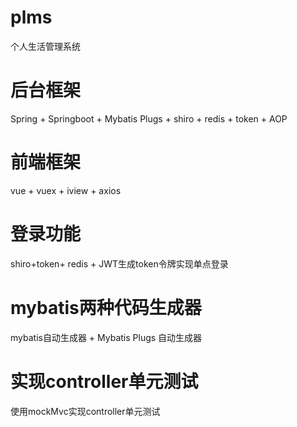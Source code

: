 # plms
个人生活管理系统
# 后台框架
Spring + Springboot + Mybatis Plugs + shiro + redis + token + AOP
# 前端框架
vue + vuex + iview + axios
# 登录功能
shiro+token+ redis + JWT生成token令牌实现单点登录
# mybatis两种代码生成器
mybatis自动生成器 + Mybatis Plugs 自动生成器
# 实现controller单元测试
使用mockMvc实现controller单元测试
